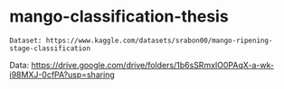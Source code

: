 # mango-classification-thesis

`Dataset: https://www.kaggle.com/datasets/srabon00/mango-ripening-stage-classification`

Data: https://drive.google.com/drive/folders/1b6sSRmxIO0PAqX-a-wk-i98MXJ-0cfPA?usp=sharing
